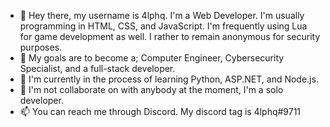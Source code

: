 - 👋 Hey there, my username is 4lphq. I'm a Web Developer. I'm usually programming in HTML, CSS, and JavaScript. I'm frequently using Lua for game development as well. I rather to remain anonymous for security purposes.
- 👀 My goals are to become a; Computer Engineer, Cybersecurity Specialist, and a full-stack developer.
- 🌱 I'm currently in the process of learning Python, ASP.NET, and Node.js.
- 💞️ I'm not collaborate on with anybody at the moment, I'm a solo developer.
- 📫 You can reach me through Discord. My discord tag is 4lphq#9711

<!--
4lphq/4lphq is a ✨ special ✨ repository because its `README.md` (this file) appears on your GitHub profile.
You can click the Preview link to take a look at your changes.
-->

